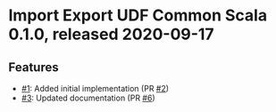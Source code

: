 # Import Export UDF Common Scala 0.1.0, released 2020-09-17

## Features

* [#1](https://github.com/exasol/import-export-udf-common-scala/issues/1): Added initial implementation (PR [#2](https://github.com/exasol/import-export-udf-common-scala/pull/2))
* [#3](https://github.com/exasol/import-export-udf-common-scala/issues/3): Updated documentation (PR [#6](https://github.com/exasol/import-export-udf-common-scala/pull/6))
